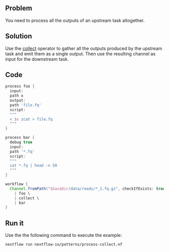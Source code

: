 ## Problem 

You need to process all the outputs of an upstream task altogether. 

## Solution

Use the [collect](https://www.nextflow.io/docs/latest/operator.html#collect) operator to gather 
all the outputs produced by the upstream task and emit them as a single output. 
Then use the resulting channel as input for the downstream task.

## Code 

```groovy
process foo {
  input:
  path x
  output:
  path 'file.fq'
  script:
  """
  < $x zcat > file.fq
  """
}

process bar {
  debug true   
  input:
  path '*.fq'
  script:
  """
  cat *.fq | head -n 50
  """
}

workflow {
  Channel.fromPath("$baseDir/data/reads/*_1.fq.gz", checkIfExists: true) \
    | foo \
    | collect \
    | bar
}
```

## Run it

Use the the following command to execute the example:

```bash
nextflow run nextflow-io/patterns/process-collect.nf
```
